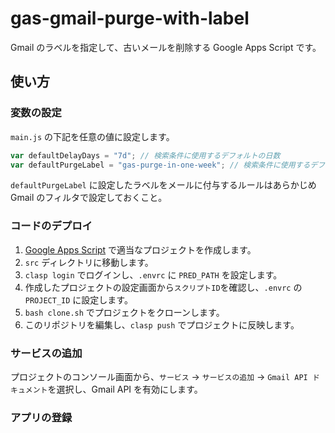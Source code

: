 # gas-gmail-purge-with-label

Gmail のラベルを指定して、古いメールを削除する Google Apps Script です。

## 使い方

### 変数の設定

`main.js` の下記を任意の値に設定します。

```javascript
var defaultDelayDays = "7d"; // 検索条件に使用するデフォルトの日数
var defaultPurgeLabel = "gas-purge-in-one-week"; // 検索条件に使用するデフォルトのラベル名
```

`defaultPurgeLabel` に設定したラベルをメールに付与するルールはあらかじめ Gmail のフィルタで設定しておくこと。

### コードのデプロイ

1. [Google Apps Script](https://script.google.com/) で適当なプロジェクトを作成します。
1. `src` ディレクトリに移動します。
1. `clasp login` でログインし、`.envrc` に `PRED_PATH` を設定します。
1. 作成したプロジェクトの設定画面から`スクリプトID`を確認し、`.envrc` の `PROJECT_ID` に設定します。
1. `bash clone.sh` でプロジェクトをクローンします。
1. このリポジトリを編集し、`clasp push` でプロジェクトに反映します。

### サービスの追加

プロジェクトのコンソール画面から、`サービス` -> `サービスの追加` -> `Gmail API ドキュメント`を選択し、Gmail API を有効にします。

### アプリの登録

アプリを登録し、OAuth クライアント ID を取得します。

1. プロジェクトのコンソール画面からプロジェクトの設定を開きます。
1. あらかじめ作成しておいた Google Cloud Platform のプロジェクト番号を入力します。
1. `OAuth 同意画面` で必要な情報を入力します。
   - アプリ名：gas-gmail-purge-with-label
   - サポートメール：自分のメールアドレス
   - 連絡先メールアドレス：自分のメールアドレス
   - その他：空欄
1. テストユーザに自分のメールアドレスを追加します。

### トリガーの設定

プロジェクトのコンソール画面から、`トリガー` -> `トリガーの追加` を選択し、スクリプトを定期実行させる

- 実行する関数を選択：`purgeEmailsWithLabel`
- 実行するデプロイを選択：`Head`
- イベントのソースを選択：`時間主導型`
- 時間ベースのトリガーのタイプを選択：`日付ベースのタイマー`
- 時刻を選択：任意の時間
